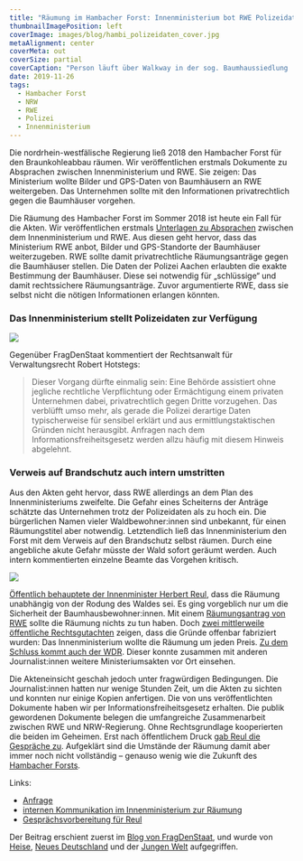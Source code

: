 ```yaml
---
title: "Räumung im Hambacher Forst: Innenministerium bot RWE Polizeidaten an"
thumbnailImagePosition: left
coverImage: images/blog/hambi_polizeidaten_cover.jpg
metaAlignment: center
coverMeta: out
coverSize: partial
coverCaption: "Person läuft über Walkway in der sog. Baumhaussiedlung  „Beach-Town“ im Hambacher-Forst. – [CC BY NC](https://creativecommons.org/licenses/by-nc/2.0/), [Tim Wagner](https://www.flickr.com/photos/110931166@N08/29713987417/)"
date: 2019-11-26
tags:
  - Hambacher Forst
  - NRW
  - RWE
  - Polizei
  - Innenministerium
---
```


Die nordrhein-westfälische Regierung ließ 2018 den Hambacher Forst für den Braunkohleabbau räumen. Wir veröffentlichen erstmals Dokumente zu Absprachen zwischen Innenministerium und RWE. Sie zeigen: Das Ministerium wollte Bilder und GPS-Daten von Baumhäusern an RWE weitergeben. Das Unternehmen sollte mit den Informationen privatrechtlich gegen die Baumhäuser vorgehen.

<!--more-->

Die Räumung des Hambacher Forst im Sommer 2018 ist heute ein Fall für die Akten. Wir veröffentlichen erstmals [Unterlagen zu Absprachen](https://fragdenstaat.de/anfrage/kommunikation-mitzu-rwe-power-ag-zwischen-02072018-und-03092018-3/) zwischen dem Innenministerium und RWE. Aus diesen geht hervor, dass das Ministerium RWE anbot, Bilder und GPS-Standorte der Baumhäuser weiterzugeben. RWE sollte damit privatrechtliche Räumungsanträge gegen die Baumhäuser stellen. Die Daten der Polizei Aachen erlaubten die exakte Bestimmung der Baumhäuser. Diese sei notwendig für „schlüssige“ und damit rechtssichere Räumungsanträge. Zuvor argumentierte RWE, dass sie selbst nicht die nötigen Informationen erlangen könnten.

### Das Innenministerium stellt Polizeidaten zur Verfügung

![](/images/blog/hambi_polizeidaten_1.jpg)

Gegenüber FragDenStaat kommentiert der Rechtsanwalt für Verwaltungsrecht Robert Hotstegs:

> Dieser Vorgang dürfte einmalig sein: Eine Behörde assistiert ohne jegliche rechtliche Verpflichtung oder Ermächtigung einem privaten Unternehmen dabei, privatrechtlich gegen Dritte vorzugehen. Das verblüfft umso mehr, als gerade die Polizei derartige Daten typischerweise für sensibel erklärt und aus ermittlungstaktischen Gründen nicht herausgibt. Anfragen nach dem Informationsfreiheitsgesetz werden allzu häufig mit diesem Hinweis abgelehnt.

### Verweis auf Brandschutz auch intern umstritten

Aus den Akten geht hervor, dass RWE allerdings an dem Plan des Innenministeriums zweifelte. Die Gefahr eines Scheiterns der Anträge schätzte das Unternehmen trotz der Polizeidaten als zu hoch ein. Die bürgerlichen Namen vieler Waldbewohner:innen sind unbekannt, für einen Räumungstitel aber notwendig. Letztendlich ließ das Innenministerium den Forst mit dem Verweis auf den Brandschutz selbst räumen. Durch eine angebliche akute Gefahr müsste der Wald sofort geräumt werden. Auch intern kommentierten einzelne Beamte das Vorgehen kritisch.

![](/images/blog/hambi_polizeidaten_2.jpg)

[Öffentlich behauptete der Innenminister Herbert Reul](https://blog.wdr.de/landtagsblog/die-wahrheit-ueber-raeumung-des-hambacher-forst/), dass die Räumung unabhängig von der Rodung des Waldes sei. Es ging vorgeblich nur um die Sicherheit der Baumhausbewohner:innen. Mit einem [Räumungsantrag von RWE](https://fragdenstaat.de/blog/2019/07/22/rwe-raeumungsantrag-hambacher-forst-2-juli-2018/) sollte die Räumung nichts zu tun haben. Doch [zwei mittlerweile öffentliche Rechtsgutachten](https://fragdenstaat.de/blog/2019/08/26/erfolgreiche-untatigkeitsklage-nrw-innenministerium-veroffentlicht-gutachten-zum-hambacher-forst/) zeigen, dass die Gründe offenbar fabriziert wurden: Das Innenministerium wollte die Räumung um jeden Preis. [Zu dem Schluss kommt auch der WDR](http://www1.wdr.de/nachrichten/landespolitik/akteneinsicht-hambacher-forst-raeumung-100.html). Dieser konnte zusammen mit anderen Journalist:innen weitere Ministeriumsakten vor Ort einsehen.

Die Akteneinsicht geschah jedoch unter fragwürdigen Bedingungen. Die Journalist:innen hatten nur wenige Stunden Zeit, um die Akten zu sichten und konnten nur einige Kopien anfertigen. Die von uns veröffentlichten Dokumente haben wir per Informationsfreiheitsgesetz erhalten. Die publik gewordenen Dokumente belegen die umfangreiche Zusammenarbeit zwischen RWE und NRW-Regierung. Ohne Rechtsgrundlage kooperierten die beiden im Geheimen. Erst nach öffentlichem Druck [gab Reul die Gespräche zu](https://www.spiegel.de/wirtschaft/soziales/hambacher-forst-nrw-innenminister-herbert-reul-raeumt-gespraeche-mit-rwe-ein-a-1285189.html). Aufgeklärt sind die Umstände der Räumung damit aber immer noch nicht vollständig – genauso wenig wie die Zukunft des [Hambacher Forsts](https://www.deutschlandfunk.de/umsiedlungen-fuer-den-tagebau-neue-hoffnung-im-rheinischen.724.de.html?dram:article_id=462367).

Links:

- [Anfrage](https://fragdenstaat.de/anfrage/kommunikation-mitzu-rwe-power-ag-zwischen-02072018-und-03092018-3/)
- [internen Kommunikation im Innenministerium zur Räumung](https://fragdenstaat.de/dokumente/3151-interne-kommunikation-im-nrw-und-rwe-zur-raumung-des-hambacer-forst/)
- [Gesprächsvorbereitung für Reul](https://fragdenstaat.de/dokumente/3153-gesprachsvorbereitung-herbert-reul/)

Der Beitrag erschient zuerst im [Blog von FragDenStaat](https://fragdenstaat.de/blog/2019/11/26/hambacher-forst-polizeidaten/), und wurde von [Heise](https://www.heise.de/newsticker/meldung/Hambacher-Forst-Innenministerium-bot-RWE-Polizeidaten-zur-Raeumung-an-4596541.html), [Neues Deutschland](https://www.neues-deutschland.de/artikel/1129236.hambacher-forst-fotos-fuer-rwe.html) und der [Jungen Welt](https://www.jungewelt.de/artikel/367970.hambacher-forst-nrw-machte-rwe-rechtlich-fragw%C3%BCrdiges-angebot.html) aufgegriffen.
